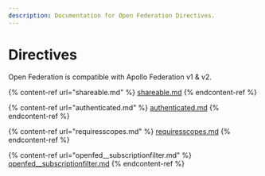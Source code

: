 ```yaml
---
description: Documentation for Open Federation Directives.
---
```


# Directives

Open Federation is compatible with Apollo Federation v1 & v2.

{% content-ref url="shareable.md" %}
[shareable.md](shareable.md)
{% endcontent-ref %}

{% content-ref url="authenticated.md" %}
[authenticated.md](authenticated.md)
{% endcontent-ref %}

{% content-ref url="requiresscopes.md" %}
[requiresscopes.md](requiresscopes.md)
{% endcontent-ref %}

{% content-ref url="openfed__subscriptionfilter.md" %}
[openfed\_\_subscriptionfilter.md](openfed\_\_subscriptionfilter.md)
{% endcontent-ref %}
